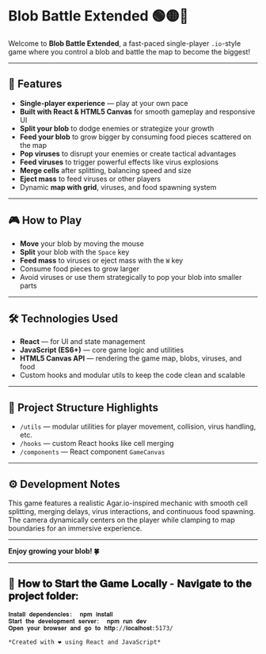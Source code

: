 # Blob Battle Extended 🟢🟡🔴

Welcome to **Blob Battle Extended**, a fast-paced single-player `.io`-style game where you control a blob and battle the map to become the biggest!  

---

## 🚀 Features

- **Single-player experience** — play at your own pace  
- **Built with React & HTML5 Canvas** for smooth gameplay and responsive UI  
- **Split your blob** to dodge enemies or strategize your growth  
- **Feed your blob** to grow bigger by consuming food pieces scattered on the map  
- **Pop viruses** to disrupt your enemies or create tactical advantages  
- **Feed viruses** to trigger powerful effects like virus explosions  
- **Merge cells** after splitting, balancing speed and size  
- **Eject mass** to feed viruses or other players  
- Dynamic **map with grid**, viruses, and food spawning system  

---

## 🎮 How to Play

- **Move** your blob by moving the mouse  
- **Split** your blob with the `Space` key  
- **Feed mass** to viruses or eject mass with the `W` key  
- Consume food pieces to grow larger  
- Avoid viruses or use them strategically to pop your blob into smaller parts  

---

## 🛠️ Technologies Used

- **React** — for UI and state management  
- **JavaScript (ES6+)** — core game logic and utilities  
- **HTML5 Canvas API** — rendering the game map, blobs, viruses, and food  
- Custom hooks and modular utils to keep the code clean and scalable  

---

## 📂 Project Structure Highlights

- `/utils` — modular utilities for player movement, collision, virus handling, etc.  
- `/hooks` — custom React hooks like cell merging  
- `/components` — React component `GameCanvas`  

---

## ⚙️ Development Notes

This game features a realistic Agar.io-inspired mechanic with smooth cell splitting, merging delays, virus interactions, and continuous food spawning. The camera dynamically centers on the player while clamping to map boundaries for an immersive experience.

---

**Enjoy growing your blob! 🍀**

---

## 🚀 𝐇𝐨𝐰 𝐭𝐨 𝐒𝐭𝐚𝐫𝐭 𝐭𝐡𝐞 𝐆𝐚𝐦𝐞 𝐋𝐨𝐜𝐚𝐥𝐥𝐲 - 𝐍𝐚𝐯𝐢𝐠𝐚𝐭𝐞 𝐭𝐨 𝐭𝐡𝐞 𝐩𝐫𝐨𝐣𝐞𝐜𝐭 𝐟𝐨𝐥𝐝𝐞𝐫:  
  
```𝐛𝐚𝐬𝐡    𝐜𝐝 𝐯𝐢𝐭𝐞-𝐩𝐫𝐨𝐣𝐞𝐜𝐭      
𝐈𝐧𝐬𝐭𝐚𝐥𝐥 𝐝𝐞𝐩𝐞𝐧𝐝𝐞𝐧𝐜𝐢𝐞𝐬:  𝐧𝐩𝐦 𝐢𝐧𝐬𝐭𝐚𝐥𝐥  
𝐒𝐭𝐚𝐫𝐭 𝐭𝐡𝐞 𝐝𝐞𝐯𝐞𝐥𝐨𝐩𝐦𝐞𝐧𝐭 𝐬𝐞𝐫𝐯𝐞𝐫:  𝐧𝐩𝐦 𝐫𝐮𝐧 𝐝𝐞𝐯  
𝐎𝐩𝐞𝐧 𝐲𝐨𝐮𝐫 𝐛𝐫𝐨𝐰𝐬𝐞𝐫 𝐚𝐧𝐝 𝐠𝐨 𝐭𝐨 𝐡𝐭𝐭𝐩://𝐥𝐨𝐜𝐚𝐥𝐡𝐨𝐬𝐭:5173/

*Created with ❤️ using React and JavaScript*
